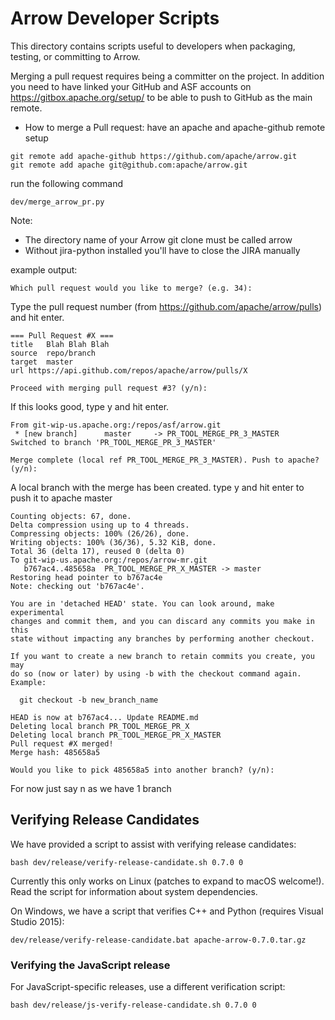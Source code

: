 <!--
  ~ Licensed to the Apache Software Foundation (ASF) under one
  ~ or more contributor license agreements.  See the NOTICE file
  ~ distributed with this work for additional information
  ~ regarding copyright ownership.  The ASF licenses this file
  ~ to you under the Apache License, Version 2.0 (the
  ~ "License"); you may not use this file except in compliance
  ~ with the License.  You may obtain a copy of the License at
  ~
  ~   http://www.apache.org/licenses/LICENSE-2.0
  ~
  ~ Unless required by applicable law or agreed to in writing,
  ~ software distributed under the License is distributed on an
  ~ "AS IS" BASIS, WITHOUT WARRANTIES OR CONDITIONS OF ANY
  ~ KIND, either express or implied.  See the License for the
  ~ specific language governing permissions and limitations
  ~ under the License.
  -->

# Arrow Developer Scripts

This directory contains scripts useful to developers when packaging,
testing, or committing to Arrow.

Merging a pull request requires being a committer on the project. In addition
you need to have linked your GitHub and ASF accounts on
https://gitbox.apache.org/setup/ to be able to push to GitHub as the main
remote.

* How to merge a Pull request:
have an apache and apache-github remote setup
```
git remote add apache-github https://github.com/apache/arrow.git
git remote add apache git@github.com:apache/arrow.git
```
run the following command
```
dev/merge_arrow_pr.py
```

Note:
* The directory name of your Arrow git clone must be called arrow
* Without jira-python installed you'll have to close the JIRA manually

example output:
```
Which pull request would you like to merge? (e.g. 34):
```
Type the pull request number (from https://github.com/apache/arrow/pulls) and hit enter.
```
=== Pull Request #X ===
title	Blah Blah Blah
source	repo/branch
target	master
url	https://api.github.com/repos/apache/arrow/pulls/X

Proceed with merging pull request #3? (y/n):
```
If this looks good, type y and hit enter.
```
From git-wip-us.apache.org:/repos/asf/arrow.git
 * [new branch]      master     -> PR_TOOL_MERGE_PR_3_MASTER
Switched to branch 'PR_TOOL_MERGE_PR_3_MASTER'

Merge complete (local ref PR_TOOL_MERGE_PR_3_MASTER). Push to apache? (y/n):
```
A local branch with the merge has been created.
type y and hit enter to push it to apache master
```
Counting objects: 67, done.
Delta compression using up to 4 threads.
Compressing objects: 100% (26/26), done.
Writing objects: 100% (36/36), 5.32 KiB, done.
Total 36 (delta 17), reused 0 (delta 0)
To git-wip-us.apache.org:/repos/arrow-mr.git
   b767ac4..485658a  PR_TOOL_MERGE_PR_X_MASTER -> master
Restoring head pointer to b767ac4e
Note: checking out 'b767ac4e'.

You are in 'detached HEAD' state. You can look around, make experimental
changes and commit them, and you can discard any commits you make in this
state without impacting any branches by performing another checkout.

If you want to create a new branch to retain commits you create, you may
do so (now or later) by using -b with the checkout command again. Example:

  git checkout -b new_branch_name

HEAD is now at b767ac4... Update README.md
Deleting local branch PR_TOOL_MERGE_PR_X
Deleting local branch PR_TOOL_MERGE_PR_X_MASTER
Pull request #X merged!
Merge hash: 485658a5

Would you like to pick 485658a5 into another branch? (y/n):
```
For now just say n as we have 1 branch

## Verifying Release Candidates

We have provided a script to assist with verifying release candidates:

```shell
bash dev/release/verify-release-candidate.sh 0.7.0 0
```

Currently this only works on Linux (patches to expand to macOS welcome!). Read
the script for information about system dependencies.

On Windows, we have a script that verifies C++ and Python (requires Visual
Studio 2015):

```
dev/release/verify-release-candidate.bat apache-arrow-0.7.0.tar.gz
```

### Verifying the JavaScript release

For JavaScript-specific releases, use a different verification script:

```shell
bash dev/release/js-verify-release-candidate.sh 0.7.0 0
```